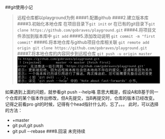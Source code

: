 ##git使用小记
>远程仓库都以playground为例
####1.配置github
####2.建立版本库
####3.初始化本地仓库
在项目目录下`git init`
or
在已有的git目录下`git clone https://github.com/gobraves/playground.git`
####4.将项目文件添加到版本库中
`git add`
####5.添加改动说明
`git commit -m "first commit"`
####6.将本地仓库与github项目仓库相关联
`git remote add origin git clone https://github.com/gobraves/playground.git`
####7.将本地仓库的内容同步到远程仓库
`git push -u origin master`
![problem](bug.png "problem")

如果遇到上面的问题，就参看git push --help咯
意思大概是，假设A和B基于同一个仓库的某个版本作出修改，但A先提交，当B再提交时，仓库的版本已经改变。记得之前看pro git的时候，记得有个head指针什么的，忘了。。。
此时，可以选择的方法：

- +master
- git pull,git push
- git pull --rebase
###8.回滚
未完待续